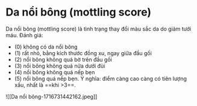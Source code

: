 # Da nổi bông (mottling score)
Da nổi bông (mottling score) là tình trạng thay đổi màu sắc da do giảm tưới máu.
Đánh giá:
- (0) không có da nổi bông
- (1) rất nhỏ, bằng kích thước đồng xu, ngay giữa đầu gối
- (2) nổi bông không quá bờ trên đầu gối
- (3) nổi bông không quá nửa dưới đùi
- (4) nổi bông không quá nếp bẹn
- (5) nổi bông quá nếp bẹn.
Ý nghĩa: điểm càng cao càng có tiên lượng xấu, nhất là  ==khi >3==.

![[Da nổi bông-1716731442162.jpeg]]

